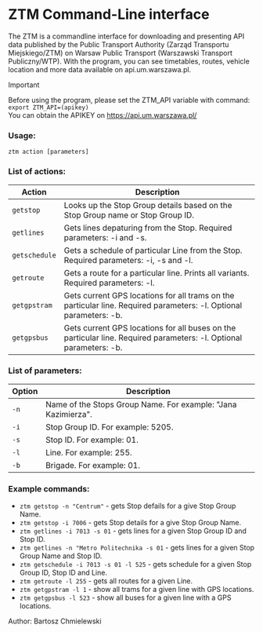# ZTM Command-Line interface
The ZTM is a commandline interface for downloading and presenting API data published by the Public Transport Authority (Zarząd Transportu Miejskiego/ZTM) on Warsaw Public Transport (Warszawski Transport Publiczny/WTP). With the program, you can see timetables, routes, vehicle location and more data available on api.um.warszawa.pl. 


> [!IMPORTANT]
> Before using the program, please set the ZTM_API variable with command: `export ZTM_API=(apikey)`  
> You can obtain the APIKEY on https://api.um.warszawa.pl/

### Usage:
`ztm action [parameters]`

### List of actions:
| Action | Description |
| --- | --- |
| `getstop` | Looks up the Stop Group details based on the Stop Group name or Stop Group ID. |
| `getlines` | Gets lines depaturing from the Stop. Required parameters: -i and -s. |
| `getschedule` | Gets a schedule of particular Line from the Stop. Required parameters: -i, -s and -l. |
| `getroute` | Gets a route for a particular line. Prints all variants. Required parameters: -l.|
| `getgpstram` | Gets current GPS locations for all trams on the particular line. Required parameters: -l. Optional parameters: -b. |
| `getgpsbus` | Gets current GPS locations for all buses on the particular line. Required parameters: -l. Optional parameters: -b. |

### List of parameters:  
| Option | Description |
| --- | --- |
| `-n` | Name of the Stops Group Name. For example: "Jana Kazimierza". |
| `-i` | Stop Group ID. For example: 5205. |
| `-s` | Stop ID. For example: 01. |
| `-l` | Line. For example: 255. |
| `-b` | Brigade. For example: 01. |

### Example commands:

 - `ztm getstop -n "Centrum"` - gets Stop defails for a give Stop Group Name. 
 - `ztm getstop -i 7006` - gets Stop details for a give Stop Group Name. 
 - `ztm getlines -i 7013 -s 01` - gets lines for a given Stop Group ID and Stop ID. 
 - `ztm getlines -n "Metro Politechnika -s 01` - gets lines for a given Stop Group Name and Stop ID. 
 - `ztm getschedule -i 7013 -s 01 -l 525` - gets schedule for a given Stop Group ID, Stop ID and Line.
 - `ztm getroute -l 255` - gets all routes for a given Line.
 - `ztm getgpstram -l 1` - show all trams for a given line with GPS locations. 
 - `ztm getgpsbus -l 523` - show all buses for a given line with a GPS locations.

Author: Bartosz Chmielewski 
